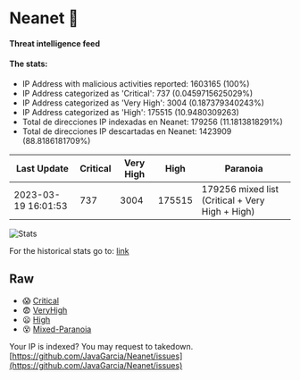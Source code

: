 # Neanet :hocho:
#### Threat intelligence feed
#### The stats:

- IP Address with malicious activities reported: 1603165 (100%)
- IP Address categorized as 'Critical':  737 (0.0459715625029%)
- IP Address categorized as 'Very High':  3004 (0.187379340243%)
- IP Address categorized as 'High':  175515 (10.9480309263)
- Total de direcciones IP indexadas en Neanet:  179256 (11.1813818291%)
- Total de direcciones IP descartadas en Neanet:  1423909 (88.8186181709%)

| Last Update | Critical | Very High | High | Paranoia |
| --- | --- | --- | --- | --- |
| 2023-03-19 16:01:53 | 737 | 3004 | 175515 | 179256 mixed list (Critical + Very High + High)|

![Stats](https://docs.google.com/spreadsheets/d/e/2PACX-1vSnaNMIXVabIpDJjufMlzH7poXnshF3mgd8Is1g9ytUEzVsP5my4Trn8f-xkoLLQ38xpL3HtmUexLo6/pubchart?oid=501124687&format=image)

For the historical stats go to: [link](/stats.csv)
## Raw
- :scream: [Critical](https://raw.githubusercontent.com/JavaGarcia/Neanet/master/blacklists/neanet_critical.txt)
- :fearful: [VeryHigh](https://raw.githubusercontent.com/JavaGarcia/Neanet/master/blacklists/neanet_veryHigh.txtt)
- :frowning: [High](https://raw.githubusercontent.com/JavaGarcia/Neanet/master/blacklists/neanet_high.txt)
- :dizzy_face: [Mixed-Paranoia](https://raw.githubusercontent.com/JavaGarcia/Neanet/master/blacklists/neanet_all.txt)


Your IP is indexed? You may request to takedown. [https://github.com/JavaGarcia/Neanet/issues](https://github.com/JavaGarcia/Neanet/issues)
























































































































































































































































































































































































































































































































































































































































































































































































































































































































































































































































































































































































































































































































































































































































































































































































































































































































































































































































































































































































































































































































































































































































































































































































































































































































































































































































































































































































































































































































































































































































































































































































































































































































































































































































































































































































































































































































































































































































































































































































































































































































































































































































































































































































































































































































































































































































































































































































































































































































































































































































































































































































































































































































































































































































































































































































































































































































































































































































































































































































































































































































































































































































































































































































































































































































































































































































































































































































































































































































































































































































































































































































































































































































































































































































































































































































































































































































































































































































































































































































































































































































































































































































































































































































































































































































































































































































































































































































































































































































































































































































































































































































































































































































































































































































































































































































































































































































































































































































































































































































































































































































































































